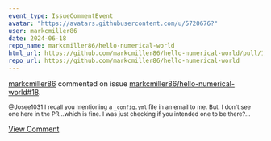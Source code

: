 ```yaml
---
event_type: IssueCommentEvent
avatar: "https://avatars.githubusercontent.com/u/5720676?"
user: markcmiller86
date: 2024-06-18
repo_name: markcmiller86/hello-numerical-world
html_url: https://github.com/markcmiller86/hello-numerical-world/pull/18
repo_url: https://github.com/markcmiller86/hello-numerical-world
---
```


<a href='https://github.com/markcmiller86' target='_blank'>markcmiller86</a> commented on issue <a href='https://github.com/markcmiller86/hello-numerical-world/pull/18' target='_blank'>markcmiller86/hello-numerical-world#18</a>.

<small>@Josee1031 I recall you mentioning a `_config.yml` file in an email to me. But, I don't see one here in the PR...which is fine. I was just checking if you intended one to be there?...</small>

<a href='https://github.com/markcmiller86/hello-numerical-world/pull/18' target='_blank'>View Comment</a>